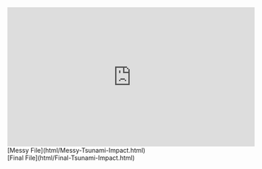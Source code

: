 <iframe width="560" height="315" src="https://www.youtube.com/embed/EbLjS6BQezw" title="YouTube video player" frameborder="0" allow="accelerometer; autoplay; clipboard-write; encrypted-media; gyroscope; picture-in-picture" allowfullscreen></iframe>
[Messy File](html/Messy-Tsunami-Impact.html)
</br>
[Final File](html/Final-Tsunami-Impact.html)